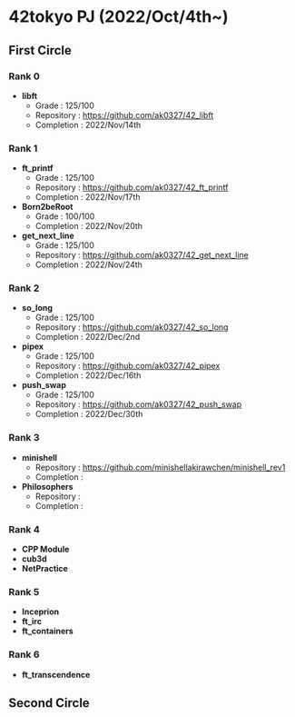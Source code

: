 # 42tokyo PJ (2022/Oct/4th~)

## First Circle
### Rank 0
- **libft**
  - Grade : 125/100
  - Repository : https://github.com/ak0327/42_libft
  - Completion : 2022/Nov/14th

### Rank 1
- **ft_printf**
  - Grade : 125/100
  - Repository : https://github.com/ak0327/42_ft_printf
  - Completion : 2022/Nov/17th
- **Born2beRoot**
  - Grade : 100/100
  - Completion : 2022/Nov/20th
- **get_next_line**
  - Grade : 125/100
  - Repository : https://github.com/ak0327/42_get_next_line
  - Completion : 2022/Nov/24th

### Rank 2
- **so_long**
  - Grade : 125/100
  - Repository : https://github.com/ak0327/42_so_long
  - Completion : 2022/Dec/2nd
- **pipex**
  - Grade : 125/100
  - Repository : https://github.com/ak0327/42_pipex
  - Completion : 2022/Dec/16th
- **push_swap**
  - Grade : 125/100
  - Repository : https://github.com/ak0327/42_push_swap
  - Completion : 2022/Dec/30th

### Rank 3
- **minishell**
  - Repository : https://github.com/minishellakirawchen/minishell_rev1
  - Completion : 
- **Philosophers**
  - Repository : 
  - Completion :

### Rank 4
- **CPP Module**
- **cub3d**
- **NetPractice**

### Rank 5
- **Inceprion**
- **ft_irc**
- **ft_containers**

### Rank 6
- **ft_transcendence**

## Second Circle
